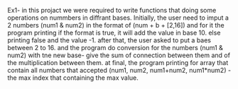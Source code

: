 Ex1- in this projact we were required to write functions that doing some operations on nummbers in diffrant bases.
Initially, the user need to imput a 2 numbers (num1 & num2) in the format of (num + b + [2,16]) and for it the program printing if the format is true, it will add the value in base 10. else printing false and the value -1.
after that, the user asked to put a baes between 2 to 16. and the program do conversion for the numbers (num1 & num2) with tne new base- give the sum of connection between them and of the multiplication between them.
at final, the program printing for array that contain all numbers that accepted (num1, num2, num1+num2, num1*num2) -the max index that containing the max value.
